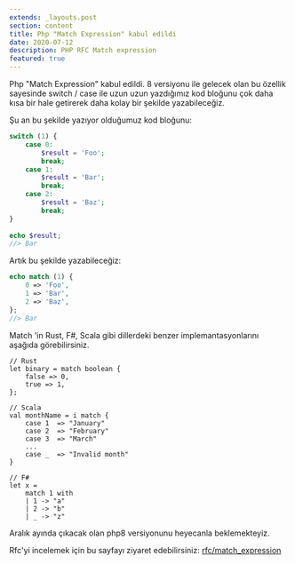 ```yaml
---
extends: _layouts.post
section: content
title: Php "Match Expression" kabul edildi
date: 2020-07-12
description: PHP RFC Match expression
featured: true
---
```


Php "Match Expression" kabul edildi.
8 versiyonu ile gelecek olan bu özellik sayesinde switch / case ile uzun uzun yazdığımız  kod bloğunu çok daha kısa bir hale getirerek daha kolay bir şekilde yazabileceğiz.

Şu an bu şekilde yazıyor olduğumuz kod bloğunu:
```php
switch (1) {
    case 0:
        $result = 'Foo';
        break;
    case 1:
        $result = 'Bar';
        break;
    case 2:
        $result = 'Baz';
        break;
}
 
echo $result;
//> Bar
```

Artık bu şekilde yazabileceğiz:

```php
echo match (1) {
    0 => 'Foo',
    1 => 'Bar',
    2 => 'Baz',
};
//> Bar
```

Match 'in Rust, F#, Scala gibi dillerdeki benzer implemantasyonlarını aşağıda görebilirsiniz.

```
// Rust
let binary = match boolean {
    false => 0,
    true => 1,
};

// Scala
val monthName = i match {
    case 1  => "January"
    case 2  => "February"
    case 3  => "March"
    ...
    case _  => "Invalid month"
}

// F#
let x = 
    match 1 with 
    | 1 -> "a"
    | 2 -> "b"  
    | _ -> "z" 
```

Aralık ayında çıkacak olan php8 versiyonunu heyecanla beklemekteyiz.

Rfc'yi incelemek için bu sayfayı ziyaret edebilirsiniz: [rfc/match_expression](https://wiki.php.net/rfc/match_expression_v2)
